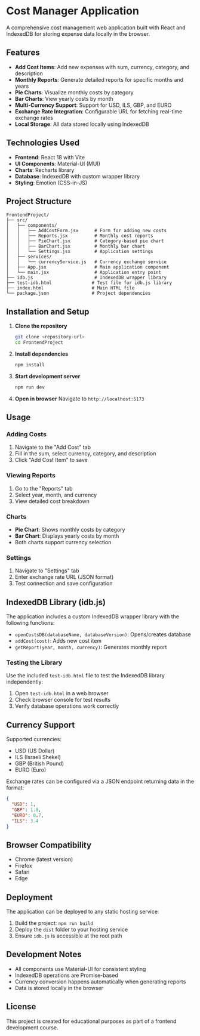 # Cost Manager Application

A comprehensive cost management web application built with React and IndexedDB for storing expense data locally in the browser.

## Features

- **Add Cost Items**: Add new expenses with sum, currency, category, and description
- **Monthly Reports**: Generate detailed reports for specific months and years
- **Pie Charts**: Visualize monthly costs by category
- **Bar Charts**: View yearly costs by month
- **Multi-Currency Support**: Support for USD, ILS, GBP, and EURO
- **Exchange Rate Integration**: Configurable URL for fetching real-time exchange rates
- **Local Storage**: All data stored locally using IndexedDB

## Technologies Used

- **Frontend**: React 18 with Vite
- **UI Components**: Material-UI (MUI)
- **Charts**: Recharts library
- **Database**: IndexedDB with custom wrapper library
- **Styling**: Emotion (CSS-in-JS)

## Project Structure

```
FrontendProject/
├── src/
│   ├── components/
│   │   ├── AddCostForm.jsx      # Form for adding new costs
│   │   ├── Reports.jsx          # Monthly cost reports
│   │   ├── PieChart.jsx         # Category-based pie chart
│   │   ├── BarChart.jsx         # Monthly bar chart
│   │   └── Settings.jsx         # Application settings
│   ├── services/
│   │   └── currencyService.js   # Currency exchange service
│   ├── App.jsx                  # Main application component
│   └── main.jsx                 # Application entry point
├── idb.js                       # IndexedDB wrapper library
├── test-idb.html               # Test file for idb.js library
├── index.html                  # Main HTML file
└── package.json                # Project dependencies
```

## Installation and Setup

1. **Clone the repository**
   ```bash
   git clone <repository-url>
   cd FrontendProject
   ```

2. **Install dependencies**
   ```bash
   npm install
   ```

3. **Start development server**
   ```bash
   npm run dev
   ```

4. **Open in browser**
   Navigate to `http://localhost:5173`

## Usage

### Adding Costs
1. Navigate to the "Add Cost" tab
2. Fill in the sum, select currency, category, and description
3. Click "Add Cost Item" to save

### Viewing Reports
1. Go to the "Reports" tab
2. Select year, month, and currency
3. View detailed cost breakdown

### Charts
- **Pie Chart**: Shows monthly costs by category
- **Bar Chart**: Displays yearly costs by month
- Both charts support currency selection

### Settings
1. Navigate to "Settings" tab
2. Enter exchange rate URL (JSON format)
3. Test connection and save configuration

## IndexedDB Library (idb.js)

The application includes a custom IndexedDB wrapper library with the following functions:

- `openCostsDB(databaseName, databaseVersion)`: Opens/creates database
- `addCost(cost)`: Adds new cost item
- `getReport(year, month, currency)`: Generates monthly report

### Testing the Library

Use the included `test-idb.html` file to test the IndexedDB library independently:

1. Open `test-idb.html` in a web browser
2. Check browser console for test results
3. Verify database operations work correctly

## Currency Support

Supported currencies:
- USD (US Dollar)
- ILS (Israeli Shekel)
- GBP (British Pound)
- EURO (Euro)

Exchange rates can be configured via a JSON endpoint returning data in the format:
```json
{
  "USD": 1,
  "GBP": 1.8,
  "EURO": 0.7,
  "ILS": 3.4
}
```

## Browser Compatibility

- Chrome (latest version)
- Firefox
- Safari
- Edge

## Deployment

The application can be deployed to any static hosting service:

1. Build the project: `npm run build`
2. Deploy the `dist` folder to your hosting service
3. Ensure `idb.js` is accessible at the root path

## Development Notes

- All components use Material-UI for consistent styling
- IndexedDB operations are Promise-based
- Currency conversion happens automatically when generating reports
- Data is stored locally in the browser

## License

This project is created for educational purposes as part of a frontend development course.
